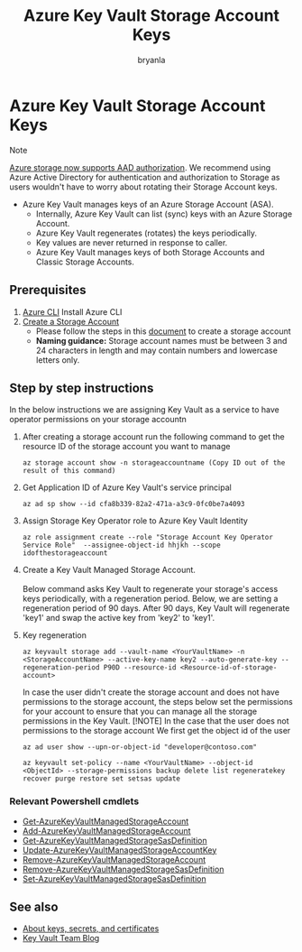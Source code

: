﻿---
ms.assetid:
title: Azure Key Vault Storage Account Keys
description: Storage account keys provide a seemless integration between Azure Key Vault and key based access to Azure Storage Account.
ms.topic: conceptual
services: key-vault
ms.service: key-vault
author: bryanla
ms.author: bryanla
manager: mbaldwin
ms.date: 10/03/2018
---
# Azure Key Vault Storage Account Keys

> [!NOTE]
> [Azure storage now supports AAD authorization](https://docs.microsoft.com/azure/storage/common/storage-auth-aad). We recommend using Azure Active Directory for authentication and authorization to Storage as users wouldn't have to worry about rotating their Storage Account keys.

- Azure Key Vault manages keys of an Azure Storage Account (ASA).
    - Internally, Azure Key Vault can list (sync) keys with an Azure Storage Account.    
    - Azure Key Vault regenerates (rotates) the keys periodically.
    - Key values are never returned in response to caller.
    - Azure Key Vault manages keys of both Storage Accounts and Classic Storage Accounts.

Prerequisites
--------------
1. [Azure CLI](https://docs.microsoft.com/cli/azure/install-azure-cli)
   Install Azure CLI   
2. [Create a Storage Account](https://azure.microsoft.com/services/storage/)
    - Please follow the steps in this [document](https://docs.microsoft.com/azure/storage/) to create a storage account  
    - **Naming guidance:**
      Storage account names must be between 3 and 24 characters in length and may contain numbers and lowercase letters only.        
      
Step by step instructions
-------------------------
In the below instructions we are assigning Key Vault as a service to have operator permissions on your storage accountn

1. After creating a storage account run the following command to get the resource ID of the storage account you want to manage
    ```
    az storage account show -n storageaccountname (Copy ID out of the result of this command)
    ```
2. Get Application ID of Azure Key Vault's service principal 
    ```
    az ad sp show --id cfa8b339-82a2-471a-a3c9-0fc0be7a4093
    ```
3. Assign Storage Key Operator role to Azure Key Vault Identity
    ```
    az role assignment create --role "Storage Account Key Operator Service Role"  --assignee-object-id hhjkh --scope idofthestorageaccount
    ```
4. Create a Key Vault Managed Storage Account.     <br /><br />
   Below command asks Key Vault to regenerate your storage's access keys periodically, with a regeneration period. Below, we are setting a regeneration period of 90 days. After 90 days, Key Vault will regenerate 'key1' and swap the active key from 'key2' to 'key1'.
5. Key regeneration
    ```
    az keyvault storage add --vault-name <YourVaultName> -n <StorageAccountName> --active-key-name key2 --auto-generate-key --regeneration-period P90D --resource-id <Resource-id-of-storage-account>
    ```
    In case the user didn't create the storage account and does not have permissions to the storage account, the steps below set the permissions for your account to ensure that you can manage all the storage permissions in the Key Vault.
    [!NOTE] In the case that the user does not permissions to the storage account 
    We first get the object id of the user

    ```
    az ad user show --upn-or-object-id "developer@contoso.com"

    az keyvault set-policy --name <YourVaultName> --object-id <ObjectId> --storage-permissions backup delete list regeneratekey recover purge restore set setsas update
    ```

### Relevant Powershell cmdlets

- [Get-AzureKeyVaultManagedStorageAccount](https://docs.microsoft.com/powershell/module/azurerm.keyvault/get-azurekeyvaultmanagedstorageaccount)
- [Add-AzureKeyVaultManagedStorageAccount](https://docs.microsoft.com/powershell/module/AzureRM.KeyVault/Add-AzureKeyVaultManagedStorageAccount)
- [Get-AzureKeyVaultManagedStorageSasDefinition](https://docs.microsoft.com/powershell/module/AzureRM.KeyVault/Get-AzureKeyVaultManagedStorageSasDefinition)
- [Update-AzureKeyVaultManagedStorageAccountKey](https://docs.microsoft.com/powershell/module/AzureRM.KeyVault/Update-AzureKeyVaultManagedStorageAccountKey)
- [Remove-AzureKeyVaultManagedStorageAccount](https://docs.microsoft.com/powershell/module/azurerm.keyvault/remove-azurekeyvaultmanagedstorageaccount)
- [Remove-AzureKeyVaultManagedStorageSasDefinition](https://docs.microsoft.com/powershell/module/AzureRM.KeyVault/Remove-AzureKeyVaultManagedStorageSasDefinition)
- [Set-AzureKeyVaultManagedStorageSasDefinition](https://docs.microsoft.com/powershell/module/AzureRM.KeyVault/Set-AzureKeyVaultManagedStorageSasDefinition)

## See also

- [About keys, secrets, and certificates](https://docs.microsoft.com/rest/api/keyvault/)
- [Key Vault Team Blog](https://blogs.technet.microsoft.com/kv/)
